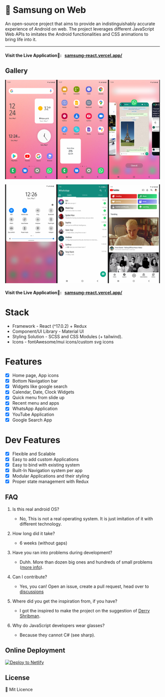 # 📱 Samsung on Web

An open-source project that aims to provide an indistinguishably accurate experience of Android on web. The project leverages different JavaScript Web APIs to imitates the Android functionalities and CSS animations to bring life into it.

------------
#### Visit the Live Application🌈: &nbsp; [samsung-react.vercel.app/](https://samsung-react.vercel.app/)

## Gallery
![img1](public/gall1.png)

![img1](public/gall2.png)

#### Visit the Live Application🌈: &nbsp; [samsung-react.vercel.app/](https://samsung-react.vercel.app/)

# Stack

- Framework - React (^17.0.2) + Redux
- Component/UI Library - Material UI
- Styling Solution - SCSS and CSS Modules (+ tailwind).
- Icons - fontAwesome/mui icons/custom svg icons

# Features
- [x] Home page, App icons
- [x] Bottom Navigation bar
- [x] Widgets like google search
- [x] Calendar, Date, Clock Widgets
- [x] Quick menu from slide up
- [x] Recent menu and apps
- [x] WhatsApp Application
- [x] YouTube Application
- [x] Google Search App

# Dev Features
- [x] Flexible and Scalable
- [x] Easy to add custom Applications
- [x] Easy to bind with existing system
- [x] Built-In Navigation system per app
- [x] Modular Applications and their styling
- [x] Proper state management with Redux

## FAQ

1. Is this real android OS?
    - No, This is not a real operating system. It is just imitation of it with different technology.


2. How long did it take?
    - 6 weeks (without gaps)


3. Have you ran into problems during development?
    - Duhh. More than dozen big ones and hundreds of small problems ([more info](timeline.md)).


4. Can I contribute?
    - Yes, you can! Open an issue, create a pull request, head over to [discussions](https://github.com/17992/Samsung-React/discussions)

5. Where did you get the inspiration from, if you have?
    - I got the inspired to make the project on the suggestion of [Derry Shribman](https://github.com/xderry).


6. Why do JavaScript developers wear glasses?
    - Because they cannot C# (see sharp). &nbsp;&nbsp;&nbsp;


## Online Deployment

[![Deploy to Netlify](https://www.netlify.com/img/deploy/button.svg)](https://app.netlify.com/start/deploy?repository=https://github.com/17992/Samsung-React)

## License

 🪪 Mit Licence

